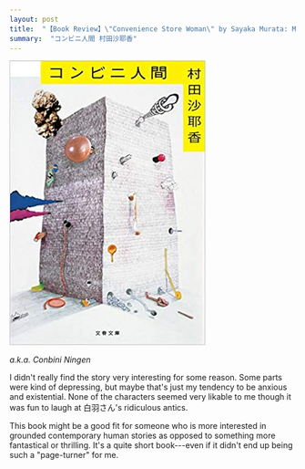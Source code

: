 ```yaml
---
layout: post
title:  "【Book Review】\"Convenience Store Woman\" by Sayaka Murata: Maybe not the right novel for me"
summary:  "コンビニ人間 村田沙耶香"
---
```


<img src="/images/konbininingen.jpg" class="float-md-right ml-3"/>

*a.k.a. Conbini Ningen*

I didn't really find the story very interesting for some reason. Some parts were kind of depressing, but maybe that's just my tendency to be anxious and existential. None of the characters seemed very likable to me though it was fun to laugh at 白羽さん's ridiculous antics.

This book might be a good fit for someone who is more interested in grounded contemporary human stories as opposed to something more fantastical or thrilling. It's a quite short book---even if it didn't end up being such a "page-turner" for me.